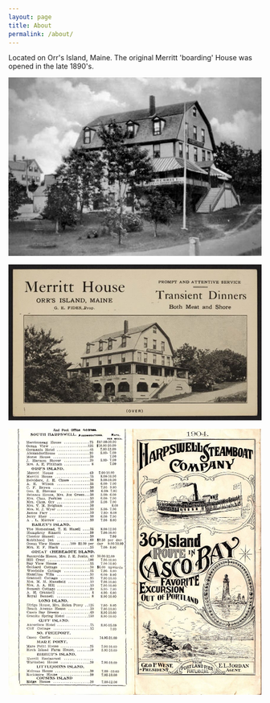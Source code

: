 ```yaml
---
layout: page
title: About
permalink: /about/
---
```


Located on Orr's Island, Maine.  The original Merritt 'boarding' House was opened in the late 1890's.


![merritt-house](/images/2.jpeg)


![merritt-house](/images/3.jpeg)

![merritt-house](/images/4.jpeg)


